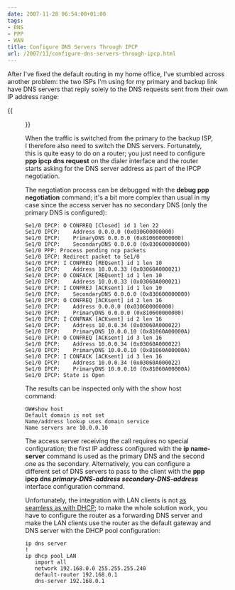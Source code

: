 ```yaml
---
date: 2007-11-28 06:54:00+01:00
tags:
- DNS
- PPP
- WAN
title: Configure DNS Servers Through IPCP
url: /2007/11/configure-dns-servers-through-ipcp.html
---
```

After I\'ve fixed the default routing in my home office, I\'ve stumbled across another problem: the two ISPs I\'m using for my primary and backup link have DNS servers that reply solely to the DNS requests sent from their own IP address range:

{{<figure src="homeSetupDNS.jpg">}}

When the traffic is switched from the primary to the backup ISP, I therefore also need to switch the DNS servers. Fortunately, this is quite easy to do on a router; you just need to configure **ppp ipcp dns request** on the dialer interface and the router starts asking for the DNS server address as part of the IPCP negotiation.
<!--more-->
The negotiation process can be debugged with the **debug ppp negotiation** command; it\'s a bit more complex than usual in my case since the access server has no secondary DNS (only the primary DNS is configured):

``` {.code}
Se1/0 IPCP: O CONFREQ [Closed] id 1 len 22
Se1/0 IPCP:    Address 0.0.0.0 (0x030600000000)
Se1/0 IPCP:    PrimaryDNS 0.0.0.0 (0x810600000000)
Se1/0 IPCP:    SecondaryDNS 0.0.0.0 (0x830600000000)
Se1/0 PPP: Process pending ncp packets
Se1/0 IPCP: Redirect packet to Se1/0
Se1/0 IPCP: I CONFREQ [REQsent] id 1 len 10
Se1/0 IPCP:    Address 10.0.0.33 (0x03060A000021)
Se1/0 IPCP: O CONFACK [REQsent] id 1 len 10
Se1/0 IPCP:    Address 10.0.0.33 (0x03060A000021)
Se1/0 IPCP: I CONFREJ [ACKsent] id 1 len 10
Se1/0 IPCP:    SecondaryDNS 0.0.0.0 (0x830600000000)
Se1/0 IPCP: O CONFREQ [ACKsent] id 2 len 16
Se1/0 IPCP:    Address 0.0.0.0 (0x030600000000)
Se1/0 IPCP:    PrimaryDNS 0.0.0.0 (0x810600000000)
Se1/0 IPCP: I CONFNAK [ACKsent] id 2 len 16
Se1/0 IPCP:    Address 10.0.0.34 (0x03060A000022)
Se1/0 IPCP:    PrimaryDNS 10.0.0.10 (0x81060A00000A)
Se1/0 IPCP: O CONFREQ [ACKsent] id 3 len 16
Se1/0 IPCP:    Address 10.0.0.34 (0x03060A000022)
Se1/0 IPCP:    PrimaryDNS 10.0.0.10 (0x81060A00000A)
Se1/0 IPCP: I CONFACK [ACKsent] id 3 len 16
Se1/0 IPCP:    Address 10.0.0.34 (0x03060A000022)
Se1/0 IPCP:    PrimaryDNS 10.0.0.10 (0x81060A00000A)
Se1/0 IPCP: State is Open
```

The results can be inspected only with the show host command:

``` {.code}
GW#show host
Default domain is not set
Name/address lookup uses domain service
Name servers are 10.0.0.10
```

The access server receiving the call requires no special configuration; the first IP address configured with the **ip name-server** command is used as the primary DNS and the second one as the secondary. Alternatively, you can configure a different set of DNS servers to pass to the client with the **ppp ipcp dns *primary-DNS-address secondary-DNS-address*** interface configuration command.

Unfortunately, the integration with LAN clients is not [as seamless as with DHCP](https://blog.ipspace.net/2007/08/import-dhcp-options-from-upstream-dhcp.html); to make the whole solution work, you have to configure the router as a forwarding DNS server and make the LAN clients use the router as the default gateway and DNS server with the DHCP pool configuration:

``` {.code}
ip dns server
!
ip dhcp pool LAN
   import all
   network 192.168.0.0 255.255.255.240
   default-router 192.168.0.1
   dns-server 192.168.0.1
```
